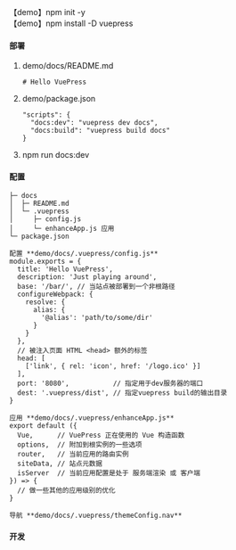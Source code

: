 【demo】npm init -y<br>
【demo】npm install -D vuepress

#### 部署
1. demo/docs/README.md
    ```
    # Hello VuePress
    ```
2. demo/package.json
    ```
    "scripts": {
      "docs:dev": "vuepress dev docs",
      "docs:build": "vuepress build docs"
    }
    ```
3. npm run docs:dev

#### 配置
```
├─ docs
│  ├─ README.md
│  └─ .vuepress
│     ├─ config.js
│     └─ enhanceApp.js 应用
└─ package.json
```

``` 
配置 **demo/docs/.vuepress/config.js**
module.exports = {
  title: 'Hello VuePress',
  description: 'Just playing around',
  base: '/bar/', // 当站点被部署到一个非根路径
  configureWebpack: {
    resolve: {
      alias: {
        '@alias': 'path/to/some/dir'
      }
    }
  },
  // 被注入页面 HTML <head> 额外的标签
  head: [
    ['link', { rel: 'icon', href: '/logo.ico' }]
  ],
  port: '8080',           // 指定用于dev服务器的端口
  dest: '.vuepress/dist', // 指定vuepress build的输出目录
}

应用 **demo/docs/.vuepress/enhanceApp.js**
export default ({
  Vue,      // VuePress 正在使用的 Vue 构造函数
  options,  // 附加到根实例的一些选项
  router,   // 当前应用的路由实例
  siteData, // 站点元数据
  isServer  // 当前应用配置是处于 服务端渲染 或 客户端
}) => {
  // 做一些其他的应用级别的优化
}

导航 **demo/docs/.vuepress/themeConfig.nav**

```

#### 开发



